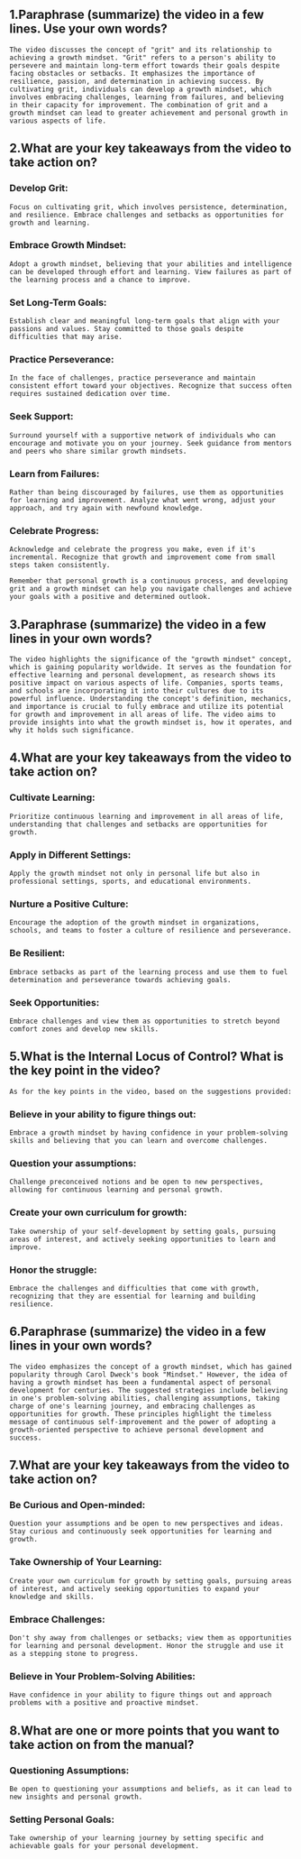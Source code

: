 ## 1.Paraphrase (summarize) the video in a few lines. Use your own words?
    The video discusses the concept of "grit" and its relationship to achieving a growth mindset. "Grit" refers to a person's ability to persevere and maintain long-term effort towards their goals despite facing obstacles or setbacks. It emphasizes the importance of resilience, passion, and determination in achieving success. By cultivating grit, individuals can develop a growth mindset, which involves embracing challenges, learning from failures, and believing in their capacity for improvement. The combination of grit and a growth mindset can lead to greater achievement and personal growth in various aspects of life.


## 2.What are your key takeaways from the video to take action on?
### Develop Grit: 
    Focus on cultivating grit, which involves persistence, determination, and resilience. Embrace challenges and setbacks as opportunities for growth and learning.

### Embrace Growth Mindset: 
    Adopt a growth mindset, believing that your abilities and intelligence can be developed through effort and learning. View failures as part of the learning process and a chance to improve.

### Set Long-Term Goals: 
    Establish clear and meaningful long-term goals that align with your passions and values. Stay committed to those goals despite difficulties that may arise.

### Practice Perseverance: 
    In the face of challenges, practice perseverance and maintain consistent effort toward your objectives. Recognize that success often requires sustained dedication over time.

### Seek Support: 
    Surround yourself with a supportive network of individuals who can encourage and motivate you on your journey. Seek guidance from mentors and peers who share similar growth mindsets.

### Learn from Failures: 
    Rather than being discouraged by failures, use them as opportunities for learning and improvement. Analyze what went wrong, adjust your approach, and try again with newfound knowledge.

### Celebrate Progress: 
    Acknowledge and celebrate the progress you make, even if it's incremental. Recognize that growth and improvement come from small steps taken consistently.

    Remember that personal growth is a continuous process, and developing grit and a growth mindset can help you navigate challenges and achieve your goals with a positive and determined outlook.


## 3.Paraphrase (summarize) the video in a few lines in your own words?
    The video highlights the significance of the "growth mindset" concept, which is gaining popularity worldwide. It serves as the foundation for effective learning and personal development, as research shows its positive impact on various aspects of life. Companies, sports teams, and schools are incorporating it into their cultures due to its powerful influence. Understanding the concept's definition, mechanics, and importance is crucial to fully embrace and utilize its potential for growth and improvement in all areas of life. The video aims to provide insights into what the growth mindset is, how it operates, and why it holds such significance.


## 4.What are your key takeaways from the video to take action on?
### Cultivate Learning: 
    Prioritize continuous learning and improvement in all areas of life, understanding that challenges and setbacks are opportunities for growth.

### Apply in Different Settings: 
    Apply the growth mindset not only in personal life but also in professional settings, sports, and educational environments.

### Nurture a Positive Culture: 
    Encourage the adoption of the growth mindset in organizations, schools, and teams to foster a culture of resilience and perseverance.

### Be Resilient: 
    Embrace setbacks as part of the learning process and use them to fuel determination and perseverance towards achieving goals.

### Seek Opportunities: 
    Embrace challenges and view them as opportunities to stretch beyond comfort zones and develop new skills.


## 5.What is the Internal Locus of Control? What is the key point in the video?
    As for the key points in the video, based on the suggestions provided:

### Believe in your ability to figure things out: 
    Embrace a growth mindset by having confidence in your problem-solving skills and believing that you can learn and overcome challenges.

### Question your assumptions: 
    Challenge preconceived notions and be open to new perspectives, allowing for continuous learning and personal growth.

### Create your own curriculum for growth: 
    Take ownership of your self-development by setting goals, pursuing areas of interest, and actively seeking opportunities to learn and improve.

### Honor the struggle: 
    Embrace the challenges and difficulties that come with growth, recognizing that they are essential for learning and building resilience.


## 6.Paraphrase (summarize) the video in a few lines in your own words?
    The video emphasizes the concept of a growth mindset, which has gained popularity through Carol Dweck's book "Mindset." However, the idea of having a growth mindset has been a fundamental aspect of personal development for centuries. The suggested strategies include believing in one's problem-solving abilities, challenging assumptions, taking charge of one's learning journey, and embracing challenges as opportunities for growth. These principles highlight the timeless message of continuous self-improvement and the power of adopting a growth-oriented perspective to achieve personal development and success.


## 7.What are your key takeaways from the video to take action on?
### Be Curious and Open-minded: 
    Question your assumptions and be open to new perspectives and ideas. Stay curious and continuously seek opportunities for learning and growth.

### Take Ownership of Your Learning: 
    Create your own curriculum for growth by setting goals, pursuing areas of interest, and actively seeking opportunities to expand your knowledge and skills.

### Embrace Challenges: 
    Don't shy away from challenges or setbacks; view them as opportunities for learning and personal development. Honor the struggle and use it as a stepping stone to progress.

### Believe in Your Problem-Solving Abilities: 
    Have confidence in your ability to figure things out and approach problems with a positive and proactive mindset.


## 8.What are one or more points that you want to take action on from the manual? 
### Questioning Assumptions: 
    Be open to questioning your assumptions and beliefs, as it can lead to new insights and personal growth.

### Setting Personal Goals: 
    Take ownership of your learning journey by setting specific and achievable goals for your personal development.




